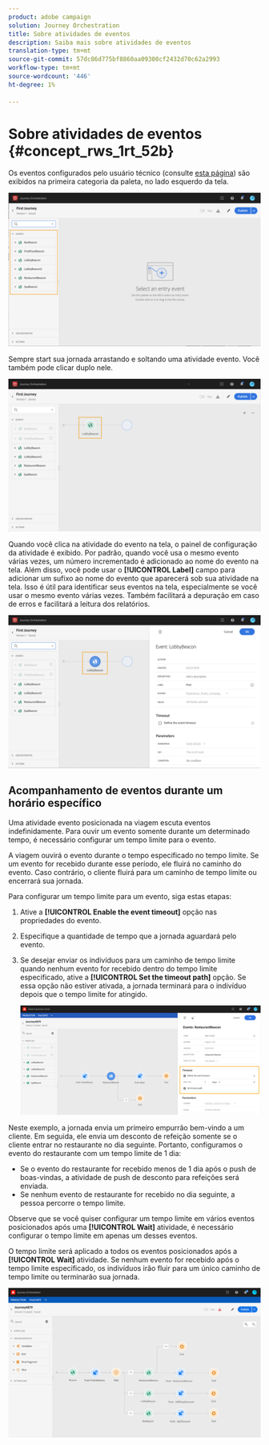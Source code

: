 ```yaml
---
product: adobe campaign
solution: Journey Orchestration
title: Sobre atividades de eventos
description: Saiba mais sobre atividades de eventos
translation-type: tm+mt
source-git-commit: 57dc86d775bf8860aa09300cf2432d70c62a2993
workflow-type: tm+mt
source-wordcount: '446'
ht-degree: 1%

---
```



# Sobre atividades de eventos {#concept_rws_1rt_52b}

Os eventos configurados pelo usuário técnico (consulte [esta página](../event/about-events.md)) são exibidos na primeira categoria da paleta, no lado esquerdo da tela.

![](../assets/journey43.png)

Sempre start sua jornada arrastando e soltando uma atividade evento. Você também pode clicar duplo nele.

![](../assets/journey44.png)

Quando você clica na atividade do evento na tela, o painel de configuração da atividade é exibido. Por padrão, quando você usa o mesmo evento várias vezes, um número incrementado é adicionado ao nome do evento na tela. Além disso, você pode usar o **[!UICONTROL Label]** campo para adicionar um sufixo ao nome do evento que aparecerá sob sua atividade na tela. Isso é útil para identificar seus eventos na tela, especialmente se você usar o mesmo evento várias vezes. Também facilitará a depuração em caso de erros e facilitará a leitura dos relatórios.

![](../assets/journey33.png)

## Acompanhamento de eventos durante um horário específico

Uma atividade evento posicionada na viagem escuta eventos indefinidamente. Para ouvir um evento somente durante um determinado tempo, é necessário configurar um tempo limite para o evento.

A viagem ouvirá o evento durante o tempo especificado no tempo limite. Se um evento for recebido durante esse período, ele fluirá no caminho do evento. Caso contrário, o cliente fluirá para um caminho de tempo limite ou encerrará sua jornada.

Para configurar um tempo limite para um evento, siga estas etapas:

1. Ative a **[!UICONTROL Enable the event timeout]** opção nas propriedades do evento.

1. Especifique a quantidade de tempo que a jornada aguardará pelo evento.

1. Se desejar enviar os indivíduos para um caminho de tempo limite quando nenhum evento for recebido dentro do tempo limite especificado, ative a **[!UICONTROL Set the timeout path]** opção. Se essa opção não estiver ativada, a jornada terminará para o indivíduo depois que o tempo limite for atingido.

   ![](../assets/event-timeout.png)

Neste exemplo, a jornada envia um primeiro empurrão bem-vindo a um cliente. Em seguida, ele envia um desconto de refeição somente se o cliente entrar no restaurante no dia seguinte. Portanto, configuramos o evento do restaurante com um tempo limite de 1 dia:

* Se o evento do restaurante for recebido menos de 1 dia após o push de boas-vindas, a atividade de push de desconto para refeições será enviada.
* Se nenhum evento de restaurante for recebido no dia seguinte, a pessoa percorre o tempo limite.

Observe que se você quiser configurar um tempo limite em vários eventos posicionados após uma **[!UICONTROL Wait]** atividade, é necessário configurar o tempo limite em apenas um desses eventos.

O tempo limite será aplicado a todos os eventos posicionados após a **[!UICONTROL Wait]** atividade. Se nenhum evento for recebido após o tempo limite especificado, os indivíduos irão fluir para um único caminho de tempo limite ou terminarão sua jornada.

![](../assets/event-timeout-group.png)
